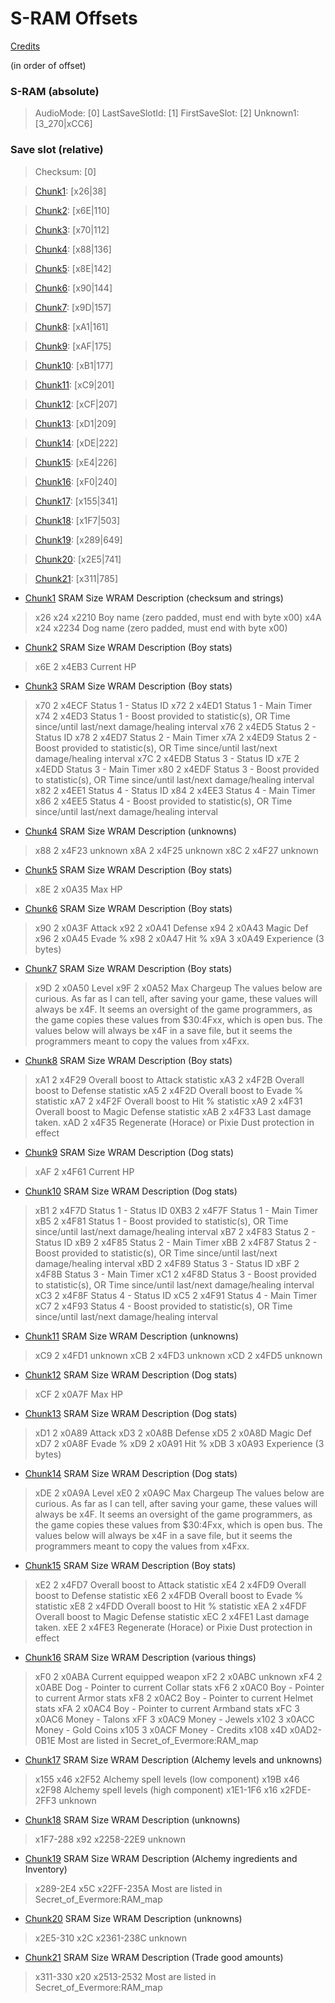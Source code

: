 ﻿# S-RAM Offsets

[Credits](Credits.md)

(in order of offset)

### S-RAM (absolute)
> AudioMode: [0]
> LastSaveSlotId: [1]
> FirstSaveSlot: [2]
> Unknown1: [3_270|xCC6]

### Save slot (relative)
> Checksum: [0]

> [Chunk1](Chunks/Chunk01.md): [x26|38] 

> [Chunk2](Chunks/Chunk02.md): [x6E|110] 

> [Chunk3](Chunks/Chunk03.md): [x70|112] 

> [Chunk4](Chunks/Chunk04.md): [x88|136] 

> [Chunk5](Chunks/Chunk05.md): [x8E|142] 

> [Chunk6](Chunks/Chunk06.md): [x90|144] 

> [Chunk7](Chunks/Chunk07.md): [x9D|157] 

> [Chunk8](Chunks/Chunk08.md): [xA1|161] 

> [Chunk9](Chunks/Chunk09.md): [xAF|175] 

> [Chunk10](Chunks/Chunk10.md): [xB1|177] 

> [Chunk11](Chunks/Chunk11.md): [xC9|201] 

> [Chunk12](Chunks/Chunk12.md): [xCF|207] 

> [Chunk13](Chunks/Chunk13.md): [xD1|209]

> [Chunk14](Chunks/Chunk14.md): [xDE|222] 

> [Chunk15](Chunks/Chunk15.md): [xE4|226]

> [Chunk16](Chunks/Chunk16.md): [xF0|240]

> [Chunk17](Chunks/Chunk17.md): [x155|341] 

> [Chunk18](Chunks/Chunk18.md): [x1F7|503]

> [Chunk19](Chunks/Chunk19.md): [x289|649] 

> [Chunk20](Chunks/Chunk20.md): [x2E5|741] 

> [Chunk21](Chunks/Chunk21.md): [x311|785]

* [Chunk1](Chunks/Chunk01.md)
SRAM	Size	WRAM	Description (checksum and strings)
> x26	x24		x2210	Boy name (zero padded, must end with byte x00)
> x4A	x24		x2234	Dog name (zero padded, must end with byte x00)

* [Chunk2](Chunks/Chunk02.md)
SRAM	Size	WRAM	Description (Boy stats)
> x6E	2		x4EB3	Current HP

* [Chunk3](Chunks/Chunk03.md)
SRAM	Size	WRAM	Description (Boy stats)
> x70	2		x4ECF	Status 1 - Status ID
> x72	2		x4ED1	Status 1 - Main Timer
> x74	2		x4ED3	Status 1 - Boost provided to statistic(s), OR Time since/until last/next damage/healing interval
> x76	2		x4ED5	Status 2 - Status ID
> x78	2		x4ED7	Status 2 - Main Timer
> x7A	2		x4ED9	Status 2 - Boost provided to statistic(s), OR Time since/until last/next damage/healing interval
> x7C	2		x4EDB	Status 3 - Status ID
> x7E	2		x4EDD	Status 3 - Main Timer
> x80	2		x4EDF	Status 3 - Boost provided to statistic(s), OR Time since/until last/next damage/healing interval
> x82	2		x4EE1	Status 4 - Status ID
> x84	2		x4EE3	Status 4 - Main Timer
> x86	2		x4EE5	Status 4 - Boost provided to statistic(s), OR Time since/until last/next damage/healing interval

* [Chunk4](Chunks/Chunk04.md)
SRAM	Size	WRAM	Description (unknowns)
> x88	2		x4F23	unknown
> x8A	2		x4F25	unknown
> x8C	2		x4F27	unknown

* [Chunk5](Chunks/Chunk05.md)
SRAM	Size	WRAM	Description (Boy stats)
> x8E	2		x0A35	Max HP

* [Chunk6](Chunks/Chunk06.md)
SRAM	Size	WRAM	Description (Boy stats)
> x90	2		x0A3F	Attack
> x92	2		x0A41	Defense
> x94	2		x0A43	Magic Def
> x96	2		x0A45	Evade %
> x98	2		x0A47	Hit %
> x9A	3		x0A49	Experience (3 bytes)

* [Chunk7](Chunks/Chunk07.md)
SRAM	Size	WRAM	Description (Boy stats)
> x9D	2		x0A50	Level
> x9F	2		x0A52	Max Chargeup
The values below are curious. As far as I can tell, after saving your game, these values will always be x4F. It seems an oversight of the game programmers, as the game copies these values from $30:4Fxx, which is open bus. The values below will always be x4F in a save file, but it seems the programmers meant to copy the values from x4Fxx.

* [Chunk8](Chunks/Chunk08.md)
SRAM	Size	WRAM	Description (Boy stats)
> xA1	2		x4F29	Overall boost to Attack statistic
> xA3	2		x4F2B	Overall boost to Defense statistic
> xA5	2		x4F2D	Overall boost to Evade % statistic
> xA7	2		x4F2F	Overall boost to Hit % statistic
> xA9	2		x4F31	Overall boost to Magic Defense statistic
> xAB	2		x4F33	Last damage taken.
> xAD	2		x4F35	Regenerate (Horace) or Pixie Dust protection in effect

* [Chunk9](Chunks/Chunk09.md)
SRAM	Size	WRAM	Description (Dog stats)
> xAF	2	x4F61	Current HP

* [Chunk10](Chunks/Chunk10.md)
SRAM	Size	WRAM	Description (Dog stats)
> xB1	2		x4F7D	Status 1 - Status ID
> 0XB3	2		x4F7F	Status 1 - Main Timer
> xB5	2		x4F81	Status 1 - Boost provided to statistic(s), OR Time since/until last/next damage/healing interval
> xB7	2		x4F83	Status 2 - Status ID
> xB9	2		x4F85	Status 2 - Main Timer
> xBB	2		x4F87	Status 2 - Boost provided to statistic(s), OR Time since/until last/next damage/healing interval
> xBD	2		x4F89	Status 3 - Status ID
> xBF	2		x4F8B	Status 3 - Main Timer
> xC1	2		x4F8D	Status 3 - Boost provided to statistic(s), OR Time since/until last/next damage/healing interval
> xC3	2		x4F8F	Status 4 - Status ID
> xC5	2		x4F91	Status 4 - Main Timer
> xC7	2		x4F93	Status 4 - Boost provided to statistic(s), OR Time since/until last/next damage/healing interval

* [Chunk11](Chunks/Chunk11.md)
SRAM	Size	WRAM	Description (unknowns)
> xC9	2		x4FD1	unknown
> xCB	2		x4FD3	unknown
> xCD	2		x4FD5	unknown

* [Chunk12](Chunks/Chunk12.md)
SRAM	Size	WRAM	Description (Dog stats)
> xCF	2		x0A7F	Max HP

* [Chunk13](Chunks/Chunk13.md)
SRAM	Size	WRAM	Description (Dog stats)
> xD1	2		x0A89	Attack
> xD3	2		x0A8B	Defense
> xD5	2		x0A8D	Magic Def
> xD7	2		x0A8F	Evade %
> xD9	2		x0A91	Hit %
> xDB	3		x0A93	Experience (3 bytes)

* [Chunk14](Chunks/Chunk14.md)
SRAM	Size	WRAM	Description (Dog stats)
> xDE	2		x0A9A	Level
> xE0	2		x0A9C	Max Chargeup
The values below are curious. As far as I can tell, after saving your game, these values will always be x4F. It seems an oversight of the game programmers, as the game copies these values from $30:4Fxx, which is open bus. The values below will always be x4F in a save file, but it seems the programmers meant to copy the values from x4Fxx.

* [Chunk15](Chunks/Chunk15.md)
SRAM	Size	WRAM	Description (Boy stats)
> xE2	2		x4FD7	Overall boost to Attack statistic
> xE4	2		x4FD9	Overall boost to Defense statistic
> xE6	2		x4FDB	Overall boost to Evade % statistic
> xE8	2		x4FDD	Overall boost to Hit % statistic
> xEA	2		x4FDF	Overall boost to Magic Defense statistic
> xEC	2		x4FE1	Last damage taken.
> xEE	2		x4FE3	Regenerate (Horace) or Pixie Dust protection in effect

* [Chunk16](Chunks/Chunk16.md)
SRAM	Size	WRAM		Description (various things)
> xF0	2		x0ABA		Current equipped weapon
> xF2	2		x0ABC		unknown
> xF4	2		x0ABE		Dog - Pointer to current Collar stats
> xF6	2		x0AC0		Boy - Pointer to current Armor stats
> xF8	2		x0AC2		Boy - Pointer to current Helmet stats
> xFA	2		x0AC4		Boy - Pointer to current Armband stats
> xFC	3		x0AC6		Money - Talons
> xFF	3		x0AC9		Money - Jewels
> x102	3		x0ACC		Money - Gold Coins
> x105	3		x0ACF		Money - Credits
> x108	x4D		x0AD2-0B1E	Most are listed in Secret_of_Evermore:RAM_map

* [Chunk17](Chunks/Chunk17.md)
SRAM		Size	WRAM		Description (Alchemy levels and unknowns)
> x155		x46		x2F52		Alchemy spell levels (low component)
> x19B		x46		x2F98		Alchemy spell levels (high component)
> x1E1-1F6	x16		x2FDE-2FF3	unknown

* [Chunk18](Chunks/Chunk18.md)
SRAM		Size	WRAM		Description (unknowns)
> x1F7-288	x92		x2258-22E9	unknown

* [Chunk19](Chunks/Chunk19.md)
SRAM		Size	WRAM		Description (Alchemy ingredients and Inventory)
> x289-2E4	x5C		x22FF-235A	Most are listed in Secret_of_Evermore:RAM_map

* [Chunk20](Chunks/Chunk20.md)
SRAM		Size	WRAM		Description (unknowns)
> x2E5-310	x2C		x2361-238C	unknown

* [Chunk21](Chunks/Chunk21.md)
SRAM		Size	WRAM		Description (Trade good amounts)
> x311-330	x20		x2513-2532	Most are listed in Secret_of_Evermore:RAM_map


